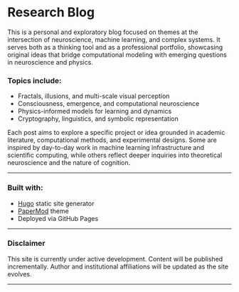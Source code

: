 # Research Blog

This is a personal and exploratory blog focused on themes at the intersection of neuroscience, machine learning, and complex systems. It serves both as a thinking tool and as a professional portfolio, showcasing original ideas that bridge computational modeling with emerging questions in neuroscience and physics.

### Topics include:
- Fractals, illusions, and multi-scale visual perception
- Consciousness, emergence, and computational neuroscience
- Physics-informed models for learning and dynamics
- Cryptography, linguistics, and symbolic representation

Each post aims to explore a specific project or idea grounded in academic literature, computational methods, and experimental designs. Some are inspired by day-to-day work in machine learning infrastructure and scientific computing, while others reflect deeper inquiries into theoretical neuroscience and the nature of cognition.

---

### Built with:
- [Hugo](https://gohugo.io/) static site generator
- [PaperMod](https://github.com/adityatelange/hugo-PaperMod) theme
- Deployed via GitHub Pages

---

### Disclaimer
This site is currently under active development. Content will be published incrementally. Author and institutional affiliations will be updated as the site evolves.

---
